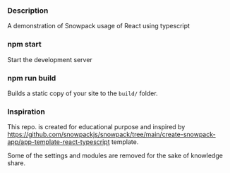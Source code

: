 ### Description
A demonstration of Snowpack usage of React using typescript

### npm start

Start the development server

### npm run build

Builds a static copy of your site to the `build/` folder.

### Inspiration
This repo. is created for educational purpose and inspired by https://github.com/snowpackjs/snowpack/tree/main/create-snowpack-app/app-template-react-typescript template.

Some of the settings and modules are removed for the sake of knowledge share.
